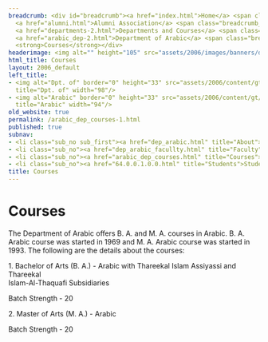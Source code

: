 ```yaml
---
breadcrumb: <div id="breadcrumb"><a href="index.html">Home</a> <span class="breadcrumb_spacer">&gt;</span>
  <a href="alumni.html">Alumni Association</a> <span class="breadcrumb_spacer">&gt;</span>
  <a href="departments-2.html">Departments and Courses</a> <span class="breadcrumb_spacer">&gt;</span>
  <a href="arabic_dep-2.html">Department of Arabic</a> <span class="breadcrumb_spacer">&gt;</span>
  <strong>Courses</strong></div>
headerimage: <img alt="" height="105" src="assets/2006/images/banners/departments.jpg" width="472"/>
html_title: Courses
layout: 2006_default
left_title:
- <img alt="Dpt. of" border="0" height="33" src="assets/2006/content/gt/fcb6421c7c62628408190d4ca84029e5.png"
  title="Dpt. of" width="98"/>
- <img alt="Arabic" border="0" height="33" src="assets/2006/content/gt/83ba9520636a6c88ee0211fdd79d5845.png"
  title="Arabic" width="94"/>
old_website: true
permalink: /arabic_dep_courses-1.html
published: true
subnav:
- <li class="sub_no sub_first"><a href="dep_arabic.html" title="About">About</a></li>
- <li class="sub_no"><a href="dep_arabic_facullty.html" title="Faculty">Faculty</a></li>
- <li class="sub_no"><a href="arabic_dep_courses.html" title="Courses">Courses</a></li>
- <li class="sub_no"><a href="64.0.0.1.0.0.html" title="Students">Students</a></li>
title: Courses
---
```


# Courses

The Department of Arabic offers B. A. and M. A. courses in Arabic. B. A.
Arabic course was started in 1969 and M. A. Arabic course was started in 1993.
The following are the details about the courses:

1\. Bachelor of Arts (B. A.) - Arabic with Thareekal Islam Assiyassi and
Thareekal  
Islam-Al-Thaquafi Subsidiaries

Batch Strength - 20

2\. Master of Arts (M. A.) - Arabic

Batch Strength - 20